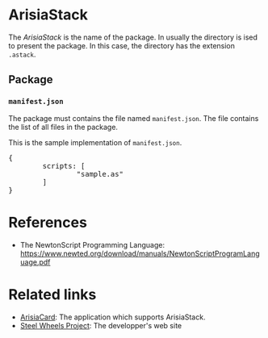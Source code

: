 # ArisiaStack

The *ArisiaStack* is the name of the package.
In usually the directory is ised to present the package.
In this case, the directory has the extension <code>.astack</code>.

## Package
### <code>manifest.json</code>
The package must contains the file named <code>manifest.json</code>.
The file contains the list of all files in the package.

This is the sample implementation of <code>manifest.json</code>.
<pre>
{
        scripts: [
                "sample.as"
        ]
}
</pre>

# References
* The NewtonScript Programming Language: https://www.newted.org/download/manuals/NewtonScriptProgramLanguage.pdf

# Related links
* [ArisiaCard](https://github.com/steel-wheels/ArisiaCard): The application which supports ArisiaStack.
* [Steel Wheels Project](https://github.com/steel-wheels/Project): The developper's web site

